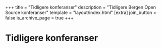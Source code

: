 +++
title = "Tidligere konferanser"
description = "Tidligere Bergen Open Source konferanser"
template = "layout/index.html"
[extra]
join_button = false
is_archive_page = true
+++

# Tidligere konferanser
